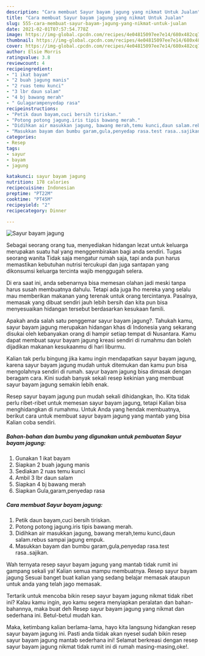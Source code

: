 ```yaml
---
description: "Cara membuat Sayur bayam jagung yang nikmat Untuk Jualan"
title: "Cara membuat Sayur bayam jagung yang nikmat Untuk Jualan"
slug: 555-cara-membuat-sayur-bayam-jagung-yang-nikmat-untuk-jualan
date: 2021-02-01T07:57:54.778Z
image: https://img-global.cpcdn.com/recipes/4e04815097ee7e14/680x482cq70/sayur-bayam-jagung-foto-resep-utama.jpg
thumbnail: https://img-global.cpcdn.com/recipes/4e04815097ee7e14/680x482cq70/sayur-bayam-jagung-foto-resep-utama.jpg
cover: https://img-global.cpcdn.com/recipes/4e04815097ee7e14/680x482cq70/sayur-bayam-jagung-foto-resep-utama.jpg
author: Elsie Morris
ratingvalue: 3.8
reviewcount: 4
recipeingredient:
- "1 ikat bayam"
- "2 buah jagung manis"
- "2 ruas temu kunci"
- "3 lbr daun salam"
- "4 bj bawang merah"
- " Gulagarampenyedap rasa"
recipeinstructions:
- "Petik daun bayam,cuci bersih tiriskan."
- "Potong potong jagung.iris tipis bawang merah."
- "Didihkan air masukkan jagung, bawang merah,temu kunci,daun salam.rebus sampai jagung empuk."
- "Masukkan bayam dan bumbu garam,gula,penyedap rasa.test rasa..sajikan."
categories:
- Resep
tags:
- sayur
- bayam
- jagung

katakunci: sayur bayam jagung 
nutrition: 178 calories
recipecuisine: Indonesian
preptime: "PT22M"
cooktime: "PT45M"
recipeyield: "2"
recipecategory: Dinner

---
```



![Sayur bayam jagung](https://img-global.cpcdn.com/recipes/4e04815097ee7e14/680x482cq70/sayur-bayam-jagung-foto-resep-utama.jpg)

Sebagai seorang orang tua, menyediakan hidangan lezat untuk keluarga merupakan suatu hal yang menggembirakan bagi anda sendiri. Tugas seorang  wanita Tidak saja mengatur rumah saja, tapi anda pun harus memastikan kebutuhan nutrisi tercukupi dan juga santapan yang dikonsumsi keluarga tercinta wajib menggugah selera.

Di era  saat ini, anda sebenarnya bisa memesan olahan jadi meski tanpa harus susah membuatnya dahulu. Tetapi ada juga lho mereka yang selalu mau memberikan makanan yang terenak untuk orang tercintanya. Pasalnya, memasak yang dibuat sendiri jauh lebih bersih dan kita pun bisa menyesuaikan hidangan tersebut berdasarkan kesukaan famili. 



Apakah anda salah satu penggemar sayur bayam jagung?. Tahukah kamu, sayur bayam jagung merupakan hidangan khas di Indonesia yang sekarang disukai oleh kebanyakan orang di hampir setiap tempat di Nusantara. Kamu dapat membuat sayur bayam jagung kreasi sendiri di rumahmu dan boleh dijadikan makanan kesukaanmu di hari liburmu.

Kalian tak perlu bingung jika kamu ingin mendapatkan sayur bayam jagung, karena sayur bayam jagung mudah untuk ditemukan dan kamu pun bisa mengolahnya sendiri di rumah. sayur bayam jagung bisa dimasak dengan beragam cara. Kini sudah banyak sekali resep kekinian yang membuat sayur bayam jagung semakin lebih enak.

Resep sayur bayam jagung pun mudah sekali dihidangkan, lho. Kita tidak perlu ribet-ribet untuk memesan sayur bayam jagung, tetapi Kalian bisa menghidangkan di rumahmu. Untuk Anda yang hendak membuatnya, berikut cara untuk membuat sayur bayam jagung yang mantab yang bisa Kalian coba sendiri.

<!--inarticleads1-->

##### Bahan-bahan dan bumbu yang digunakan untuk pembuatan Sayur bayam jagung:

1. Gunakan 1 ikat bayam
1. Siapkan 2 buah jagung manis
1. Sediakan 2 ruas temu kunci
1. Ambil 3 lbr daun salam
1. Siapkan 4 bj bawang merah
1. Siapkan  Gula,garam,penyedap rasa




<!--inarticleads2-->

##### Cara membuat Sayur bayam jagung:

1. Petik daun bayam,cuci bersih tiriskan.
1. Potong potong jagung.iris tipis bawang merah.
1. Didihkan air masukkan jagung, bawang merah,temu kunci,daun salam.rebus sampai jagung empuk.
1. Masukkan bayam dan bumbu garam,gula,penyedap rasa.test rasa..sajikan.




Wah ternyata resep sayur bayam jagung yang mantab tidak rumit ini gampang sekali ya! Kalian semua mampu membuatnya. Resep sayur bayam jagung Sesuai banget buat kalian yang sedang belajar memasak ataupun untuk anda yang telah jago memasak.

Tertarik untuk mencoba bikin resep sayur bayam jagung nikmat tidak ribet ini? Kalau kamu ingin, ayo kamu segera menyiapkan peralatan dan bahan-bahannya, maka buat deh Resep sayur bayam jagung yang nikmat dan sederhana ini. Betul-betul mudah kan. 

Maka, ketimbang kalian berlama-lama, hayo kita langsung hidangkan resep sayur bayam jagung ini. Pasti anda tiidak akan nyesel sudah bikin resep sayur bayam jagung mantab sederhana ini! Selamat berkreasi dengan resep sayur bayam jagung nikmat tidak rumit ini di rumah masing-masing,oke!.

